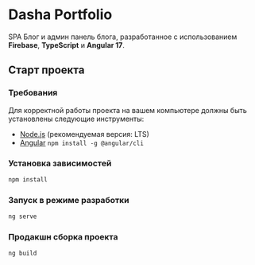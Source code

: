 # Dasha Portfolio

SPA Блог и админ панель блога, разработанное с
использованием **Firebase**, **TypeScript** и **Angular 17**.

## Старт проекта

### Требования

Для корректной работы проекта на вашем компьютере должны быть установлены следующие инструменты:

- [Node.js](https://nodejs.org/en/) (рекомендуемая версия: LTS)
- [Angular](https://angular.dev)
  ```npm install -g @angular/cli```

### Установка зависимостей

```bash
npm install
```

### Запуск в режиме разработки

```bash
ng serve
 ```

### Продакшн сборка проекта

```bash
ng build
 ```
